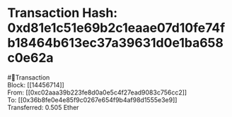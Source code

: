 
Transaction Hash: 0xd81e1c51e69b2c1eaae07d10fe74fb18464b613ec37a39631d0e1ba658c0e62a
====================================================================================
  
#💸Transaction  
Block: [[14456714]]  
From: [[0xc02aaa39b223fe8d0a0e5c4f27ead9083c756cc2]]  
To: [[0x36b8fe0e4e85f9c0267e654f9b4af98d1555e3e9]]  
Transferred: 0.505 Ether